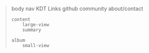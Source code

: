> body
>     nav
>         KDT
>         Links
>             github
>             community
>             about/contact
>
>     content
>         large-view
>         summary
>
>     album
>         small-view